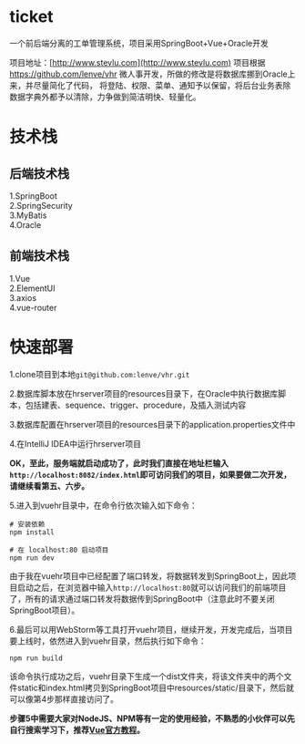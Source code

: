 # ticket
一个前后端分离的工单管理系统，项目采用SpringBoot+Vue+Oracle开发

项目地址：[http://www.stevlu.com](http://www.stevlu.com)
项目根据 https://github.com/lenve/vhr 微人事开发，所做的修改是将数据库挪到Oracle上来，并尽量简化了代码，
将登陆、权限、菜单、通知予以保留，将后台业务表除数据字典外都予以清除，力争做到简洁明快、轻量化。

# 技术栈

## 后端技术栈

1.SpringBoot  
2.SpringSecurity  
3.MyBatis  
4.Oracle

## 前端技术栈

1.Vue  
2.ElementUI  
3.axios  
4.vue-router

# 快速部署

1.clone项目到本地```git@github.com:lenve/vhr.git```  

2.数据库脚本放在hrserver项目的resources目录下，在Oracle中执行数据库脚本，包括建表、sequence、trigger、procedure，及插入测试内容

3.数据库配置在hrserver项目的resources目录下的application.properties文件中  

4.在IntelliJ IDEA中运行hrserver项目  

**OK，至此，服务端就启动成功了，此时我们直接在地址栏输入```http://localhost:8082/index.html```即可访问我们的项目，如果要做二次开发，请继续看第五、六步。**  

5.进入到vuehr目录中，在命令行依次输入如下命令：  

```
# 安装依赖
npm install

# 在 localhost:80 启动项目
npm run dev
```  

由于我在vuehr项目中已经配置了端口转发，将数据转发到SpringBoot上，因此项目启动之后，在浏览器中输入```http://localhost:80```就可以访问我们的前端项目了，所有的请求通过端口转发将数据传到SpringBoot中（注意此时不要关闭SpringBoot项目）。  

6.最后可以用WebStorm等工具打开vuehr项目，继续开发，开发完成后，当项目要上线时，依然进入到vuehr目录，然后执行如下命令：  

```
npm run build
```  

该命令执行成功之后，vuehr目录下生成一个dist文件夹，将该文件夹中的两个文件static和index.html拷贝到SpringBoot项目中resources/static/目录下，然后就可以像第4步那样直接访问了。  


**步骤5中需要大家对NodeJS、NPM等有一定的使用经验，不熟悉的小伙伴可以先自行搜索学习下，推荐[Vue官方教程](https://cn.vuejs.org/v2/guide/)。**  

